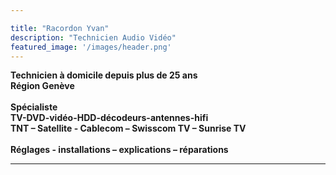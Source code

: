 ```yaml
---

title: "Racordon Yvan"
description: "Technicien Audio Vidéo"
featured_image: '/images/header.png'
---
```


**Technicien à domicile depuis plus de 25 ans**
<br />
**Région Genève**
<br />
<br />
**Spécialiste**
<br />
**TV-DVD-vidéo-HDD-décodeurs-antennes-hifi**
<br />
**TNT – Satellite - Cablecom – Swisscom TV – Sunrise TV**
<br />
<br />
**Réglages - installations – explications – réparations**

---
